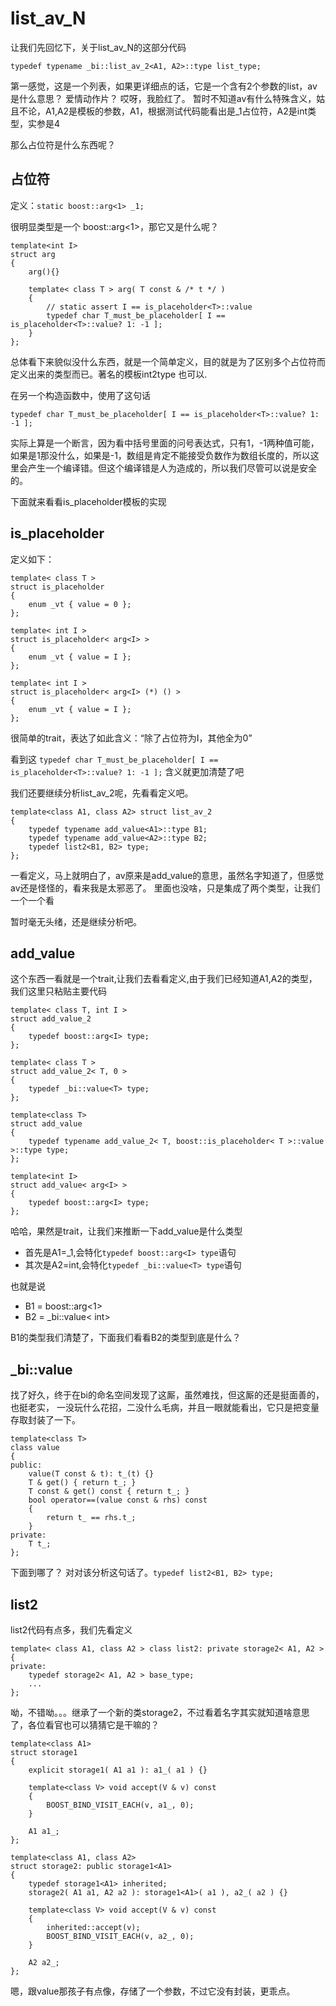 # list_av_N

让我们先回忆下，关于list_av_N的这部分代码

    typedef typename _bi::list_av_2<A1, A2>::type list_type;
    
第一感觉，这是一个列表，如果更详细点的话，它是一个含有2个参数的list，av是什么意思？ 爱情动作片？ 哎呀，我脸红了。
暂时不知道av有什么特殊含义，姑且不论，A1,A2是模板的参数，A1，根据测试代码能看出是_1占位符，A2是int类型，实参是4


那么占位符是什么东西呢？

## 占位符

定义：`static boost::arg<1> _1;`

很明显类型是一个 boost::arg<1>，那它又是什么呢？

    template<int I> 
    struct arg
    {
        arg(){}
        
        template< class T > arg( T const & /* t */ )
        {
            // static assert I == is_placeholder<T>::value
            typedef char T_must_be_placeholder[ I == is_placeholder<T>::value? 1: -1 ];
        }
    };

总体看下来貌似没什么东西，就是一个简单定义，目的就是为了区别多个占位符而定义出来的类型而已。著名的模板int2type 也可以.

在另一个构造函数中，使用了这句话

`typedef char T_must_be_placeholder[ I == is_placeholder<T>::value? 1: -1 ];`

实际上算是一个断言，因为看中括号里面的问号表达式，只有1，-1两种值可能，如果是1那没什么，如果是-1，数组是肯定不能接受负数作为数组长度的，所以这里会产生一个编译错。但这个编译错是人为造成的，所以我们尽管可以说是安全的。

下面就来看看is_placeholder模板的实现

## is_placeholder

定义如下：

    template< class T > 
    struct is_placeholder
    {
        enum _vt { value = 0 };
    };
    
    template< int I > 
    struct is_placeholder< arg<I> >
    {
        enum _vt { value = I };
    };
    
    template< int I > 
    struct is_placeholder< arg<I> (*) () >
    {
        enum _vt { value = I };
    };

很简单的trait，表达了如此含义：“除了占位符为I，其他全为0”

看到这 `typedef char T_must_be_placeholder[ I == is_placeholder<T>::value? 1: -1 ];` 含义就更加清楚了吧


我们还要继续分析list_av_2呢，先看看定义吧。

    template<class A1, class A2> struct list_av_2
    {
        typedef typename add_value<A1>::type B1;
        typedef typename add_value<A2>::type B2;
        typedef list2<B1, B2> type;
    };
    
一看定义，马上就明白了，av原来是add_value的意思，虽然名字知道了，但感觉av还是怪怪的，看来我是太邪恶了。
里面也没啥，只是集成了两个类型，让我们一个一个看

暂时毫无头绪，还是继续分析吧。

## add_value

这个东西一看就是一个trait,让我们去看看定义,由于我们已经知道A1,A2的类型，我们这里只粘贴主要代码

    template< class T, int I > 
    struct add_value_2
    {
        typedef boost::arg<I> type;
    };
    
    template< class T > 
    struct add_value_2< T, 0 >
    {
        typedef _bi::value<T> type;
    };
    
    template<class T> 
    struct add_value
    {
        typedef typename add_value_2< T, boost::is_placeholder< T >::value >::type type;
    };

    template<int I> 
    struct add_value< arg<I> >
    {
        typedef boost::arg<I> type;
    };
    
哈哈，果然是trait，让我们来推断一下add_value是什么类型

- 首先是A1=_1,会特化`typedef boost::arg<I> type`语句
- 其次是A2=int,会特化`typedef _bi::value<T> type`语句

也就是说

- B1 = boost::arg<1>
- B2 = _bi::value< int>

B1的类型我们清楚了，下面我们看看B2的类型到底是什么？


## _bi::value

找了好久，终于在bi的命名空间发现了这厮，虽然难找，但这厮的还是挺面善的，也挺老实，
一没玩什么花招，二没什么毛病，并且一眼就能看出，它只是把变量存取封装了一下。

    template<class T> 
    class value
    {
    public:
        value(T const & t): t_(t) {}
        T & get() { return t_; }
        T const & get() const { return t_; }
        bool operator==(value const & rhs) const
        {
            return t_ == rhs.t_;
        }
    private:
        T t_;
    };
    

下面到哪了？ 对对该分析这句话了。`typedef list2<B1, B2> type;`



## list2

list2代码有点多，我们先看定义

    template< class A1, class A2 > class list2: private storage2< A1, A2 >
    {
    private:
        typedef storage2< A1, A2 > base_type;
        ... 
    };
    
呦，不错呦。。。继承了一个新的类storage2，不过看着名字其实就知道啥意思了，各位看官也可以猜猜它是干嘛的？


    template<class A1>
    struct storage1
    {
        explicit storage1( A1 a1 ): a1_( a1 ) {}
    
        template<class V> void accept(V & v) const
        {
            BOOST_BIND_VISIT_EACH(v, a1_, 0);
        }
    
        A1 a1_;
    };
    
    template<class A1, class A2> 
    struct storage2: public storage1<A1>
    {
        typedef storage1<A1> inherited;
        storage2( A1 a1, A2 a2 ): storage1<A1>( a1 ), a2_( a2 ) {}
        
        template<class V> void accept(V & v) const
        {
            inherited::accept(v);
            BOOST_BIND_VISIT_EACH(v, a2_, 0);
        }
        
        A2 a2_;
    };

嗯，跟value那孩子有点像，存储了一个参数，不过它没有封装，更乖点。
